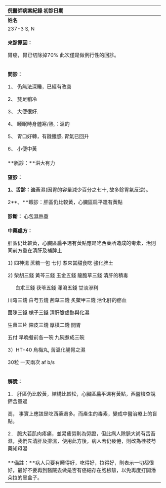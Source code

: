 ﻿|**倪醫師病案紀錄**     初診日期 |
| :- |
|**姓名**|**性別：**|**年齡及體型**|**來診日期：**|
|237-3 S, N|男|62歲，偏瘦|2008-05-23|
|<p>**來診原因：**</p><p>胃癌，胃已切除掉70%   此次僅是做例行性的回診。</p>|
|<p>**問診：**</p><p>1、 仍無法深睡，已經有改善 </p><p>2、 雙足稍冷</p><p>3、 大便很好.</p><p>4、 睡眠時身體寒/熱,：溫的</p><p>5、 胃口好轉，有饑餓感.   胃氣已回升</p><p>6、 小便中黃</p>|
|**脈診：**洪大有力|
|<p>**望診：**</p><p>**1、舌診：淡**黃濕(因胃的容量減少百分之七十, 故多餘胃氣反逆)。</p><p>2**、**眼診：肝區仍比較黃，心臟區扁平還有黃點</p>|
|**診斷：** 心包濕熱重|
|<p>**中藥處方：** </p><p>肝區仍比較黃，心臟區扁平還有黃點應是吃西藥所造成的毒素，治則同前方重在清肝及補脾土 </p><p>1) 四神湯 蔗糖一包 七付 煮來當甜食吃            強化脾土</p><p></p><p>2) 柴胡三錢 黃芩三錢 玉金五錢 龍膽草三錢        清肝的積毒</p><p>`   `白朮三錢 茯苓五錢 澤瀉五錢                   甘淡滲利 </p><p>川穹三錢 白芍五錢 茜草三錢 炙鱉甲三錢        活化肝的瘀血</p><p>茵陳三錢 梔子三錢                            清肝膽虛熱與化濕</p><p>生薑三片 陳皮三錢 厚樸二錢                   開胃 </p><p>五付 早晚餐前各一碗 九碗煮成三碗</p><p>3）HT-40 烏梅丸,                               苦溫化腸胃之濕               </p><p>30粒 一天兩次   af b/s</p>|
|<p>**解說：** </p><p>1． 肝區仍比較黃，結構比較松，心臟區扁平還有黃點，西醫檢查說鉀含量過</p><p>高， 事實上應該是吃西藥過多。而產生的毒素，變成中醫治療上的盲點。</p><p>2． 脈大若肌肉疼痛，並易疲勞則為勞證，但此病人除脈大尚有舌苔濕，我們先清肝及排濕，使用此方後，病人若仍疲倦，則改為桂枝芍藥知母湯</p>|
|**備註：**病人只要有睡得好，吃得好，拉得好，則表示一切都很好，最好不要再到醫院去做是否有癌細存在胞檢驗，以免再度打開潘朵拉的黑盒子。 |


